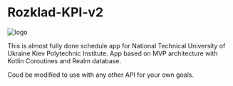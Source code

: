 # Rozklad-KPI-v2
![logo](https://pp.userapi.com/DpbqDqrgPXM-pmr-YFbXycC0yCNWMXfvRwptKA/gFA5IBCAlbk.jpg)


This is almost fully done schedule app for National Technical University of Ukraine Kiev Polytechnic Institute.
App based on MVP architecture with Kotlin Coroutines and Realm database.

Coud be modified to use with any other API for your own goals.

